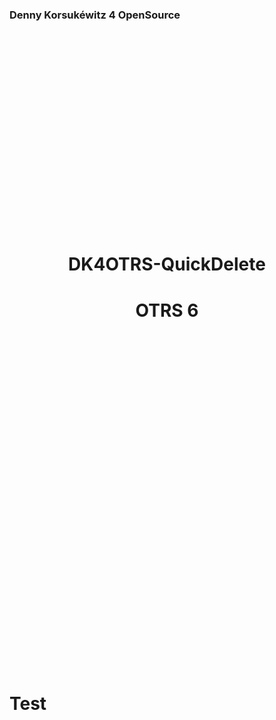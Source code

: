<p style="text-align: left;">
    <h3 style="text-align: left;">Denny Korsukéwitz 4 OpenSource</h3>
</p>
<p style="padding-top: 300px">
    <br>
</p>
<h1 style="text-align: center;">
DK4OTRS-QuickDelete
</h1>

<h1 style="text-align: center;">
OTRS 6
</h1>
<p style="padding-top: 520px">
    <br>
</p>

# Test